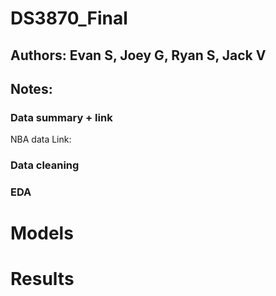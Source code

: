 # DS3870_Final
## Authors: Evan S, Joey G, Ryan S, Jack V

## Notes:
### Data summary + link
NBA data
Link:

### Data cleaning


### EDA


# Models


# Results


